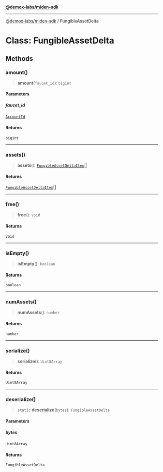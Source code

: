 [**@demox-labs/miden-sdk**](../README.md)

***

[@demox-labs/miden-sdk](../README.md) / FungibleAssetDelta

# Class: FungibleAssetDelta

## Methods

### amount()

> **amount**(`faucet_id`): `bigint`

#### Parameters

##### faucet\_id

[`AccountId`](AccountId.md)

#### Returns

`bigint`

***

### assets()

> **assets**(): [`FungibleAssetDeltaItem`](FungibleAssetDeltaItem.md)[]

#### Returns

[`FungibleAssetDeltaItem`](FungibleAssetDeltaItem.md)[]

***

### free()

> **free**(): `void`

#### Returns

`void`

***

### isEmpty()

> **isEmpty**(): `boolean`

#### Returns

`boolean`

***

### numAssets()

> **numAssets**(): `number`

#### Returns

`number`

***

### serialize()

> **serialize**(): `Uint8Array`

#### Returns

`Uint8Array`

***

### deserialize()

> `static` **deserialize**(`bytes`): `FungibleAssetDelta`

#### Parameters

##### bytes

`Uint8Array`

#### Returns

`FungibleAssetDelta`
